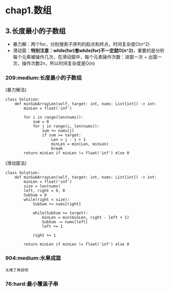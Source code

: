 # chap1.数组

## 3.长度最小的子数组
* 暴力解：两个for，分别搜索子序列的起点和终点，时间复杂度O(n^2)<br>
* 滑动窗：**特别注意：while(for)套while(for)不一定就O(n^2)**，重要的是分析每个元素被操作几次，在滑动窗中，每个元素操作次数：进窗一次 + 出窗一次，操作次数2n，所以时间复杂度是O(n)<br>

### **209:medium:长度最小的子数组**
(暴力解法)<br>
```
class Solution:
    def minSubArrayLen(self, target: int, nums: List[int]) -> int:
        minLen = float('inf')

        for i in range(len(nums)):
            sum = 0
            for j in range(i, len(nums)):
                sum += nums[j]
                if sum >= target:
                    Len = j - i + 1
                    minLen = min(Len, minLen)
                    break
        return minLen if minLen != float('inf') else 0
```
(滑动窗法)<br>
```
class Solution:
    def minSubArrayLen(self, target: int, nums: List[int]) -> int:
        minLen = float('inf')
        size = len(nums)
        left, right = 0, 0
        SubSum = 0
        while(right < size):
            SubSum += nums[right]

            while(SubSum >= target):
                minLen = min(minLen, right - left + 1)
                SubSum -= nums[left]
                left += 1
            
            right += 1

        return minLen if minLen != float('inf') else 0
```
### **904:medium:水果成篮**
```
太难了再说吧
```
### **76:hard:最小覆盖子串**
```
```
